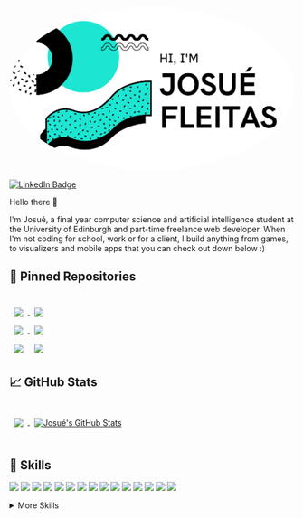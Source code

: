 <a href="#"><img src="./assets/banner.png" height="auto" width="1000" style="border-radius:50%"></a>

[![LinkedIn Badge](https://img.shields.io/badge/LinkedIn-Profile-informational?style=flat&logo=linkedin&logoColor=white&color=0D76A8)](https://www.linkedin.com/in/josué-fleitas/)

Hello there 👋

I'm Josué, a final year computer science and artificial intelligence student at the University of Edinburgh and part-time freelance web developer. When I'm not coding for school, work or for a client, I build anything from games, to visualizers and mobile apps that you can check out down below :)

## 📌 Pinned Repositories

<br>

<a href="https://github.com/josflesan/mazeJS">
  <img align="center" style="margin:0.5rem" src="https://github-readme-stats.vercel.app/api/pin/?username=josflesan&repo=mazeJS&title_color=ffffff&text_color=c9cacc&icon_color=4AB197&bg_color=1A2B34" />
</a>

<a href="https://github.com/josflesan/La-Cabana-Online-Menu">
  <img align="center" style="margin:0.5rem" src="https://github-readme-stats.vercel.app/api/pin/?username=josflesan&repo=La-Cabana-Online-Menu&title_color=ffffff&text_color=c9cacc&icon_color=4AB197&bg_color=1A2B34" />
</a>

<br>

<a href="https://github.com/josflesan/AandEDataScience">
  <img align="center" style="margin:0.5rem" src="https://github-readme-stats.vercel.app/api/pin/?username=josflesan&repo=AandEDataScience&title_color=ffffff&text_color=c9cacc&icon_color=4AB197&bg_color=1A2B34" />
</a>

<a href="https://github.com/josflesan/InBOX-app">
  <img align="center" style="margin:0.5rem" src="https://github-readme-stats.vercel.app/api/pin/?username=josflesan&repo=InBOX-app&title_color=ffffff&text_color=c9cacc&icon_color=4AB197&bg_color=1A2B34" /></a>

<br>

<a href="https://github.com/josflesan/SparkMyCV">
  <img align="center" style="margin:0.5rem" src="https://github-readme-stats.vercel.app/api/pin/?username=josflesan&repo=SparkMyCV&title_color=ffffff&text_color=c9cacc&icon_color=4AB197&bg_color=1A2B34" /></a>

<a href="https://github.com/josflesan/PySnake">
  <img align="center" style="margin:0.5rem" src="https://github-readme-stats.vercel.app/api/pin/?username=josflesan&repo=PySnake&title_color=ffffff&text_color=c9cacc&icon_color=4AB197&bg_color=1A2B34" />
</a>

<br>

## &#x1f4c8; GitHub Stats

<br>

<a href="https://github.com/josflesan">
  <img align="center" style="margin:0.5rem" src="https://github-readme-stats.vercel.app/api/top-langs/?username=josflesan&hide=html,css&title_color=ffffff&text_color=c9cacc&icon_color=4AB197&bg_color=1A2B34" />
</a>

<a href="https://github.com/josflesan">
  <img align="center" style="margin:0.5rem" src="https://github-readme-stats.vercel.app/api?username=josflesan&show_icons=true&line_height=27&count_private=true&title_color=ffffff&text_color=c9cacc&icon_color=4AB097&bg_color=1A2B34" alt="Josué's GitHub Stats" />
</a>

<br>
<br>

## 💼 Skills

![](https://img.shields.io/badge/Code-Python-informational?style=flat&logo=Python&logoColor=white&color=4AB197)
![](https://img.shields.io/badge/Code-JavaScript-informational?style=flat&logo=JavaScript&logoColor=white&color=4AB197)
![](https://img.shields.io/badge/Code-TypeScript-informational?style=flat&logo=typescript&logoColor=white&color=4AB197)
![](https://img.shields.io/badge/Code-Java-informational?style=flat&logo=java&logoColor=white&color=4AB197)
![](https://img.shields.io/badge/Code-Flutter-informational?style=flat&logo=flutter&logoColor=white&color=4AB197)
![](https://img.shields.io/badge/Code-React-informational?style=flat&logo=react&logoColor=white&color=4AB197)
![](https://img.shields.io/badge/Code-Angular-informational?style=flat&logo=angular&logoColor=white&color=4AB197)
![](https://img.shields.io/badge/Code-AWS-informational?style=flat&logo=amazonaws&logoColor=white&color=4AB197)
![](https://img.shields.io/badge/Code-PyTorch-informational?style=flat&logo=pytorch&logoColor=white&color=4AB197)
![](https://img.shields.io/badge/Code-Sass-informational?style=flat&logo=sass&logoColor=white&color=4AB197)
![](https://img.shields.io/badge/Code-C-informational?style=flat&logo=c&logoColor=white&color=4AB197)
![](https://img.shields.io/badge/Code-MongoDB-informational?style=flat&logo=MongoDB&logoColor=white&color=4AB197)
![](https://img.shields.io/badge/Code-Spring-informational?style=flat&logo=spring&logoColor=white&color=4AB197)
![](https://img.shields.io/badge/Code-GraphQL-informational?style=flat&logo=graphql&logoColor=white&color=4AB197)
![](https://img.shields.io/badge/Code-Flask-informational?style=flat&logo=flask&logoColor=white&color=4AB197)

<details>
<summary>More Skills</summary>
<br>

![](https://img.shields.io/badge/Style-CSS-informational?style=flat&logo=css3&logoColor=white&color=4AB197)
![](https://img.shields.io/badge/Style-Sass-informational?style=flat&logo=Sass&logoColor=white&color=4AB197)

<br>

![](https://img.shields.io/badge/Tools-NPM-informational?style=flat&logo=npm&logoColor=white&color=4AB197)
![](https://img.shields.io/badge/Tools-Figma-informational?style=flat&logo=figma&logoColor=white&color=4AB197)
![](https://img.shields.io/badge/Tools-Blender-informational?style=flat&logo=blender&logoColor=white&color=4AB197)
![](https://img.shields.io/badge/Tools-Photoshop-informational?style=flat&logo=Adobe-Photoshop&logoColor=white&color=4AB197)
![](https://img.shields.io/badge/Tools-Illustrator-informational?style=flat&logo=Adobe-Illustrator&logoColor=white&color=4AB197)
![](https://img.shields.io/badge/Tools-AdobeXD-informational?style=flat&logo=Adobe-XD&logoColor=white&color=4AB197)
![](https://img.shields.io/badge/Tools-GitHub-informational?style=flat&logo=GitHub&logoColor=white&color=4AB197)
 
</details>
